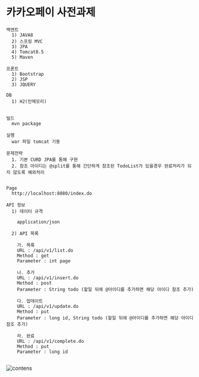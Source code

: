 # 카카오페이 사전과제

```
백엔트
  1) JAVA8
  2) 스프링 MVC
  3) JPA
  4) Tomcat8.5
  5) Maven
  
프론트
  1) Bootstrap
  2) JSP
  3) JQUERY
  
DB
  1) H2(인메모리)


```

```
빌드
  mvn package
  
실행
  war 파일 tomcat 기동
```

```
문제전략
  1. 기본 CURD JPA를 통해 구현
  2. 참조 아이디는 @split를 통해 간단하게 참조된 TodoList가 있을경우 완료처리가 되지 않도록 예외처리
  
```

```
Page
  http://localhost:8080/index.do
```

```
API 정보
  1) 데이터 규격
  
    application/json
  
  2) API 목록
  
    가. 목록
    URL : /api/v1/list.do
    Method : get
    Parameter : int page
  
    나. 추가
    URL : /api/v1/insert.do
    Method : post
    Parameter : String todo (할일 뒤에 @아이디를 추가하면 해당 아이디 참조 추가)
  
    다. 업데이트
    URL : /api/v1/update.do
    Method : put
    Parameter : long id, String todo (할일 뒤에 @아이디를 추가하면 해당 아이디 참조 추가)
  
    라. 완료
    URL : /api/v1/complete.do
    Method : put
    Parameter : long id
  
```
![contens](https://user-images.githubusercontent.com/18481841/51687623-489bbe80-2036-11e9-84a6-51a1d0993536.PNG)

